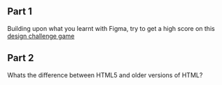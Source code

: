 ## Part 1

Building upon what you learnt with Figma, try to get a high score on this [design challenge game](https://cantunsee.space/)

## Part 2

Whats the difference between HTML5 and older versions of HTML?  
